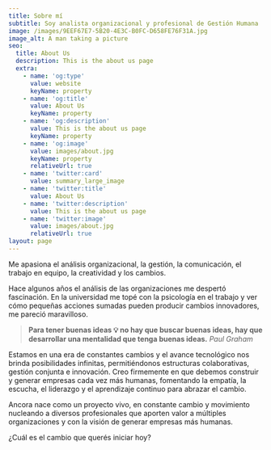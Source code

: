 ```yaml
---
title: Sobre mí
subtitle: Soy analista organizacional y profesional de Gestión Humana
image: /images/9EEF67E7-5B20-4E3C-B0FC-D658FE76F31A.jpg
image_alt: A man taking a picture
seo:
  title: About Us
  description: This is the about us page
  extra:
    - name: 'og:type'
      value: website
      keyName: property
    - name: 'og:title'
      value: About Us
      keyName: property
    - name: 'og:description'
      value: This is the about us page
      keyName: property
    - name: 'og:image'
      value: images/about.jpg
      keyName: property
      relativeUrl: true
    - name: 'twitter:card'
      value: summary_large_image
    - name: 'twitter:title'
      value: About Us
    - name: 'twitter:description'
      value: This is the about us page
    - name: 'twitter:image'
      value: images/about.jpg
      relativeUrl: true
layout: page
---
```

Me apasiona el análisis organizacional, la gestión, la comunicación, el trabajo en equipo, la creatividad y los cambios.

Hace algunos años el análisis de las organizaciones me despertó fascinación. En la universidad me topé con la psicología en el trabajo y ver cómo pequeñas acciones sumadas pueden producir cambios innovadores, me pareció maravilloso.

> **Para tener buenas ideas 💡 no hay que buscar buenas ideas, hay que desarrollar una mentalidad que tenga buenas ideas.** 
> *Paul Graham*

Estamos en una era de constantes cambios y el avance tecnológico nos brinda posibilidades infinitas, permitiéndonos estructuras colaborativas, gestión conjunta e innovación.
Creo firmemente en que debemos construir y generar empresas cada vez más humanas, fomentando la empatía, la escucha, el liderazgo y el aprendizaje continuo para abrazar el cambio.

Ancora nace como un proyecto vivo, en constante cambio y movimiento nucleando a diversos profesionales que aporten valor a múltiples organizaciones y con la visión de generar empresas más humanas.

¿Cuál es el cambio que querés iniciar hoy?
